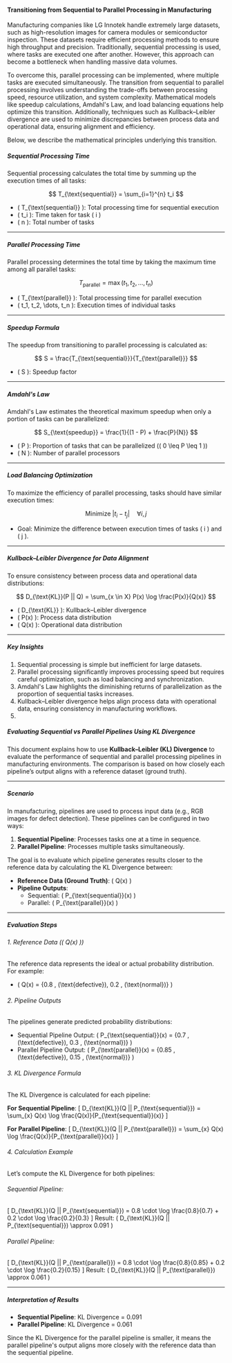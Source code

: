 #### Transitioning from Sequential to Parallel Processing in Manufacturing
Manufacturing companies like LG Innotek handle extremely large datasets, such as high-resolution images for camera modules or semiconductor inspection. These datasets require efficient processing methods to ensure high throughput and precision. Traditionally, sequential processing is used, where tasks are executed one after another. However, this approach can become a bottleneck when handling massive data volumes.

To overcome this, parallel processing can be implemented, where multiple tasks are executed simultaneously. The transition from sequential to parallel processing involves understanding the trade-offs between processing speed, resource utilization, and system complexity. Mathematical models like speedup calculations, Amdahl's Law, and load balancing equations help optimize this transition. Additionally, techniques such as Kullback–Leibler divergence are used to minimize discrepancies between process data and operational data, ensuring alignment and efficiency.

Below, we describe the mathematical principles underlying this transition.

##### Sequential Processing Time
Sequential processing calculates the total time by summing up the execution times of all tasks:

$$
T_{\text{sequential}} = \sum_{i=1}^{n} t_i
$$

- \( T_{\text{sequential}} \): Total processing time for sequential execution  
- \( t_i \): Time taken for task \( i \)  
- \( n \): Total number of tasks  

---

##### Parallel Processing Time

Parallel processing determines the total time by taking the maximum time among all parallel tasks:

$$
T_{\text{parallel}} = \max(t_1, t_2, \dots, t_n)
$$

- \( T_{\text{parallel}} \): Total processing time for parallel execution  
- \( t_1, t_2, \dots, t_n \): Execution times of individual tasks  

---

##### Speedup Formula

The speedup from transitioning to parallel processing is calculated as:

$$
S = \frac{T_{\text{sequential}}}{T_{\text{parallel}}}
$$

- \( S \): Speedup factor  

---

##### Amdahl's Law

Amdahl's Law estimates the theoretical maximum speedup when only a portion of tasks can be parallelized:

$$
S_{\text{speedup}} = \frac{1}{(1 - P) + \frac{P}{N}}
$$

- \( P \): Proportion of tasks that can be parallelized (\( 0 \leq P \leq 1 \))  
- \( N \): Number of parallel processors  

---

##### Load Balancing Optimization

To maximize the efficiency of parallel processing, tasks should have similar execution times:

$$
\text{Minimize} \; \left| t_i - t_j \right| \quad \forall i, j
$$

- Goal: Minimize the difference between execution times of tasks \( i \) and \( j \).  

---

##### Kullback–Leibler Divergence for Data Alignment

To ensure consistency between process data and operational data distributions:

$$
D_{\text{KL}}(P || Q) = \sum_{x \in X} P(x) \log \frac{P(x)}{Q(x)}
$$

- \( D_{\text{KL}} \): Kullback–Leibler divergence  
- \( P(x) \): Process data distribution  
- \( Q(x) \): Operational data distribution  

---

##### Key Insights

1. Sequential processing is simple but inefficient for large datasets.  
2. Parallel processing significantly improves processing speed but requires careful optimization, such as load balancing and synchronization.  
3. Amdahl's Law highlights the diminishing returns of parallelization as the proportion of sequential tasks increases.  
4. Kullback–Leibler divergence helps align process data with operational data, ensuring consistency in manufacturing workflows.
5. 

##### Evaluating Sequential vs Parallel Pipelines Using KL Divergence

This document explains how to use **Kullback–Leibler (KL) Divergence** to evaluate the performance of sequential and parallel processing pipelines in manufacturing environments. The comparison is based on how closely each pipeline’s output aligns with a reference dataset (ground truth).

---

##### Scenario
In manufacturing, pipelines are used to process input data (e.g., RGB images for defect detection). These pipelines can be configured in two ways:
1. **Sequential Pipeline**: Processes tasks one at a time in sequence.
2. **Parallel Pipeline**: Processes multiple tasks simultaneously.

The goal is to evaluate which pipeline generates results closer to the reference data by calculating the KL Divergence between:
- **Reference Data (Ground Truth)**: \( Q(x) \)
- **Pipeline Outputs**:
  - Sequential: \( P_{\text{sequential}}(x) \)
  - Parallel: \( P_{\text{parallel}}(x) \)

---

##### Evaluation Steps

###### 1. Reference Data (\( Q(x) \))
The reference data represents the ideal or actual probability distribution. For example:
- \( Q(x) = \{0.8 \, (\text{defective}), 0.2 \, (\text{normal})\} \)

###### 2. Pipeline Outputs
The pipelines generate predicted probability distributions:
- Sequential Pipeline Output: \( P_{\text{sequential}}(x) = \{0.7 \, (\text{defective}), 0.3 \, (\text{normal})\} \)
- Parallel Pipeline Output: \( P_{\text{parallel}}(x) = \{0.85 \, (\text{defective}), 0.15 \, (\text{normal})\} \)

###### 3. KL Divergence Formula
The KL Divergence is calculated for each pipeline:

**For Sequential Pipeline**:
\[
D_{\text{KL}}(Q || P_{\text{sequential}}) = \sum_{x} Q(x) \log \frac{Q(x)}{P_{\text{sequential}}(x)}
\]

**For Parallel Pipeline**:
\[
D_{\text{KL}}(Q || P_{\text{parallel}}) = \sum_{x} Q(x) \log \frac{Q(x)}{P_{\text{parallel}}(x)}
\]

###### 4. Calculation Example
Let’s compute the KL Divergence for both pipelines:

###### Sequential Pipeline:
\[
D_{\text{KL}}(Q || P_{\text{sequential}}) = 0.8 \cdot \log \frac{0.8}{0.7} + 0.2 \cdot \log \frac{0.2}{0.3}
\]
Result: \( D_{\text{KL}}(Q || P_{\text{sequential}}) \approx 0.091 \)

###### Parallel Pipeline:

\[
D_{\text{KL}}(Q || P_{\text{parallel}}) = 0.8 \cdot \log \frac{0.8}{0.85} + 0.2 \cdot \log \frac{0.2}{0.15}
\]
Result: \( D_{\text{KL}}(Q || P_{\text{parallel}}) \approx 0.061 \)

---

##### Interpretation of Results

- **Sequential Pipeline**: KL Divergence = 0.091  
- **Parallel Pipeline**: KL Divergence = 0.061  

Since the KL Divergence for the parallel pipeline is smaller, it means the parallel pipeline's output aligns more closely with the reference data than the sequential pipeline.
